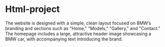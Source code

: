 # Html-project
The website is designed with a simple, clean layout focused on BMW’s branding and sections such as "Home," "Models," "Gallery," and "Contact." The homepage includes a large, attractive header image showcasing a BMW car, with accompanying text introducing the brand.
